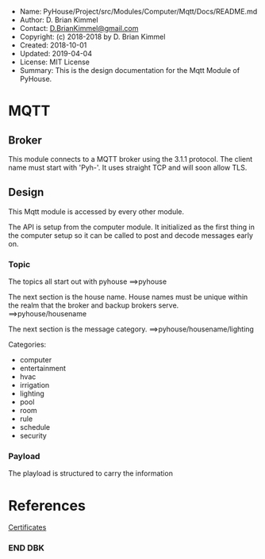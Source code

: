 * Name:      PyHouse/Project/src/Modules/Computer/Mqtt/Docs/README.md
* Author:    D. Brian Kimmel
* Contact:   D.BrianKimmel@gmail.com
* Copyright: (c) 2018-2018 by D. Brian Kimmel
* Created:   2018-10-01
* Updated:   2019-04-04
* License:   MIT License
* Summary:   This is the design documentation for the Mqtt Module of PyHouse.

# MQTT

## Broker

This module connects to a MQTT broker using the 3.1.1 protocol.
The client name must start with 'Pyh-'.
It uses straight TCP and will soon allow TLS.

## Design

This Mqtt module is accessed by every other module.

The API is setup from the computer module.
It initialized as the first thing in the computer setup so it can be called to post and decode messages early on.

### Topic

The topics all start out with pyhouse
==>pyhouse

The next section is the house name.
House names must be unique within the realm that the broker and backup brokers serve.
==>pyhouse/housename

The next section is the message category.
==>pyhouse/housename/lighting

Categories:
- computer
- entertainment
- hvac
- irrigation
- lighting
- pool
- room
- rule
- schedule
- security

### Payload

The playload is structured to carry the information

# References

[Certificates](http://www.steves-internet-guide.com/mosquitto-tls/)

### END DBK
